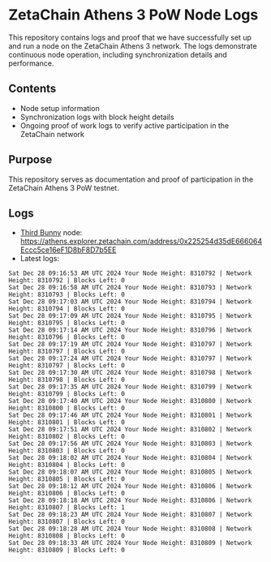 # ZetaChain Athens 3 PoW Node Logs
This repository contains logs and proof that we have successfully set up and run a node on the ZetaChain Athens 3 network. The logs demonstrate continuous node operation, including synchronization details and performance.

## Contents
- Node setup information
- Synchronization logs with block height details
- Ongoing proof of work logs to verify active participation in the ZetaChain network

## Purpose
This repository serves as documentation and proof of participation in the ZetaChain Athens 3 PoW testnet.

## Logs

- [Third Bunny](https://thirdbunny.xyz/) node: https://athens.explorer.zetachain.com/address/0x225254d35dE666064Eccc5ce16eF1D8bF8D7b5EE
- Latest logs:
```
Sat Dec 28 09:16:53 AM UTC 2024 Your Node Height: 8310792 | Network Height: 8310792 | Blocks Left: 0
Sat Dec 28 09:16:58 AM UTC 2024 Your Node Height: 8310793 | Network Height: 8310793 | Blocks Left: 0
Sat Dec 28 09:17:03 AM UTC 2024 Your Node Height: 8310794 | Network Height: 8310794 | Blocks Left: 0
Sat Dec 28 09:17:09 AM UTC 2024 Your Node Height: 8310795 | Network Height: 8310795 | Blocks Left: 0
Sat Dec 28 09:17:14 AM UTC 2024 Your Node Height: 8310796 | Network Height: 8310796 | Blocks Left: 0
Sat Dec 28 09:17:19 AM UTC 2024 Your Node Height: 8310797 | Network Height: 8310797 | Blocks Left: 0
Sat Dec 28 09:17:24 AM UTC 2024 Your Node Height: 8310797 | Network Height: 8310797 | Blocks Left: 0
Sat Dec 28 09:17:30 AM UTC 2024 Your Node Height: 8310798 | Network Height: 8310798 | Blocks Left: 0
Sat Dec 28 09:17:35 AM UTC 2024 Your Node Height: 8310799 | Network Height: 8310799 | Blocks Left: 0
Sat Dec 28 09:17:40 AM UTC 2024 Your Node Height: 8310800 | Network Height: 8310800 | Blocks Left: 0
Sat Dec 28 09:17:46 AM UTC 2024 Your Node Height: 8310801 | Network Height: 8310801 | Blocks Left: 0
Sat Dec 28 09:17:51 AM UTC 2024 Your Node Height: 8310802 | Network Height: 8310802 | Blocks Left: 0
Sat Dec 28 09:17:56 AM UTC 2024 Your Node Height: 8310803 | Network Height: 8310803 | Blocks Left: 0
Sat Dec 28 09:18:02 AM UTC 2024 Your Node Height: 8310804 | Network Height: 8310804 | Blocks Left: 0
Sat Dec 28 09:18:07 AM UTC 2024 Your Node Height: 8310805 | Network Height: 8310805 | Blocks Left: 0
Sat Dec 28 09:18:12 AM UTC 2024 Your Node Height: 8310806 | Network Height: 8310806 | Blocks Left: 0
Sat Dec 28 09:18:18 AM UTC 2024 Your Node Height: 8310806 | Network Height: 8310807 | Blocks Left: 1
Sat Dec 28 09:18:23 AM UTC 2024 Your Node Height: 8310807 | Network Height: 8310807 | Blocks Left: 0
Sat Dec 28 09:18:28 AM UTC 2024 Your Node Height: 8310808 | Network Height: 8310808 | Blocks Left: 0
Sat Dec 28 09:18:33 AM UTC 2024 Your Node Height: 8310809 | Network Height: 8310809 | Blocks Left: 0
```
